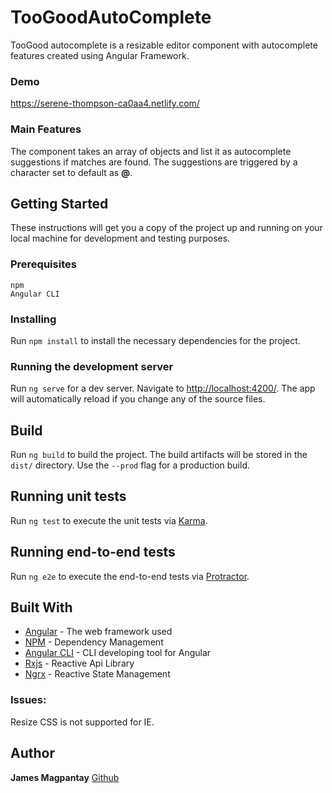 # TooGoodAutoComplete

TooGood autocomplete is a resizable editor component with autocomplete features created using Angular Framework.

### Demo
https://serene-thompson-ca0aa4.netlify.com/

### Main Features
The component takes an array of objects and list it as autocomplete suggestions if matches are found.
The suggestions are triggered by a character set to default as **@**. 


## Getting Started
These instructions will get you a copy of the project up and running on your local machine for development and testing purposes. 

### Prerequisites
```
npm
Angular CLI
```

### Installing

Run `npm install` to install the necessary dependencies for the project.

### Running the development server

Run `ng serve` for a dev server. Navigate to [http://localhost:4200/](http://localhost:4200/). 
The app will automatically reload if you change any of the source files.

## Build

Run `ng build` to build the project. The build artifacts will be stored in the `dist/` directory. Use the `--prod` flag for a production build.

## Running unit tests

Run `ng test` to execute the unit tests via [Karma](https://karma-runner.github.io).

## Running end-to-end tests

Run `ng e2e` to execute the end-to-end tests via [Protractor](http://www.protractortest.org/).

## Built With

* [Angular](https://angular.io/) - The web framework used
* [NPM](https://www.npmjs.com/) - Dependency Management
* [Angular CLI](https://cli.angular.io/) - CLI developing tool for Angular
* [Rxjs](https://rxjs-dev.firebaseapp.com/) - Reactive Api Library
* [Ngrx](https://ngrx.io/) - Reactive State Management


### Issues:
Resize CSS is not supported for IE.

## Author

**James Magpantay** [Github](https://github.com/saywhatjames)

